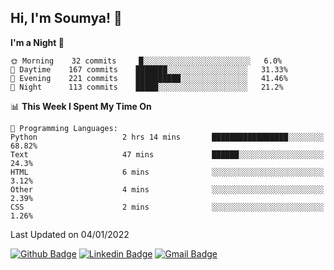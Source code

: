 ## Hi, I'm Soumya! 👋

<!--START_SECTION:waka-->
**I'm a Night 🦉** 

```text
🌞 Morning    32 commits     █░░░░░░░░░░░░░░░░░░░░░░░░   6.0% 
🌆 Daytime    167 commits    ███████░░░░░░░░░░░░░░░░░░   31.33% 
🌃 Evening    221 commits    ██████████░░░░░░░░░░░░░░░   41.46% 
🌙 Night      113 commits    █████░░░░░░░░░░░░░░░░░░░░   21.2%

```


📊 **This Week I Spent My Time On** 

```text
💬 Programming Languages: 
Python                   2 hrs 14 mins       █████████████████░░░░░░░░   68.82% 
Text                     47 mins             ██████░░░░░░░░░░░░░░░░░░░   24.3% 
HTML                     6 mins              ░░░░░░░░░░░░░░░░░░░░░░░░░   3.12% 
Other                    4 mins              ░░░░░░░░░░░░░░░░░░░░░░░░░   2.39% 
CSS                      2 mins              ░░░░░░░░░░░░░░░░░░░░░░░░░   1.26%

```


 Last Updated on 04/01/2022
<!--END_SECTION:waka-->

[![Github Badge](https://img.shields.io/badge/-rubyruins-grey?style=for-the-badge&logo=github&logoColor=white&link=https://github.com/rubyruins/)](https://www.github.com/rubyruins/) 
[![Linkedin Badge](https://img.shields.io/badge/-Soumya%20Parekh-0072b1?style=for-the-badge&logo=Linkedin&logoColor=white&link=https://www.linkedin.com/in/Soumya-Parekh/)](https://www.linkedin.com/in/Soumya-Parekh/) 
[![Gmail Badge](https://img.shields.io/badge/-soumya.parekh@somaiya.edu-c14438?style=for-the-badge&logo=Gmail&logoColor=white&link=mailto:soumya.parekh@somaiya.edu)](mailto:soumya.parekh@somaiya.edu) 
